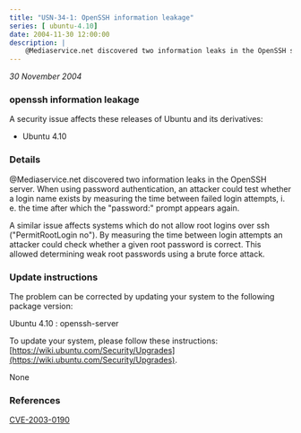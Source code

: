 ```yaml
---
title: "USN-34-1: OpenSSH information leakage"
series: [ ubuntu-4.10]
date: 2004-11-30 12:00:00
description: |
    @Mediaservice.net discovered two information leaks in the OpenSSH server. When using password authentication, an attacker could test whether a login name exists by measuring the time between failed login attempts, i. e. the time after which the &quot;password:&quot; prompt appears again.
--- 
```

 
 

*30 November 2004*

### openssh information leakage

A security issue affects these releases of Ubuntu and its derivatives:

* Ubuntu 4.10

### Details

@Mediaservice.net discovered two information leaks in the OpenSSH server. When using password authentication, an attacker could test whether a login name exists by measuring the time between failed login attempts, i. e. the time after which the &quot;password:&quot; prompt appears again.

A similar issue affects systems which do not allow root logins over ssh (&quot;PermitRootLogin no&quot;). By measuring the time between login attempts an attacker could check whether a given root password is correct. This allowed determining weak root passwords using a brute force attack.

### Update instructions

The problem can be corrected by updating your system to the following package version:

Ubuntu 4.10
 : openssh-server 

To update your system, please follow these instructions: [https://wiki.ubuntu.com/Security/Upgrades](https://wiki.ubuntu.com/Security/Upgrades).

None

### References

 
 [CVE-2003-0190](http://people.ubuntu.com/~ubuntu-security/cve/CVE-2003-0190)
 

